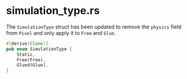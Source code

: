 # simulation_type.rs

The `SimulationType` struct has been updated to remove the `physics` field from `Pixel` and only apply it to `Free` and `Glue`.

```rust
#[derive(Clone)]
pub enum SimulationType {
    Static,
    Free(Free),
    Glued(Glue),
}
```
